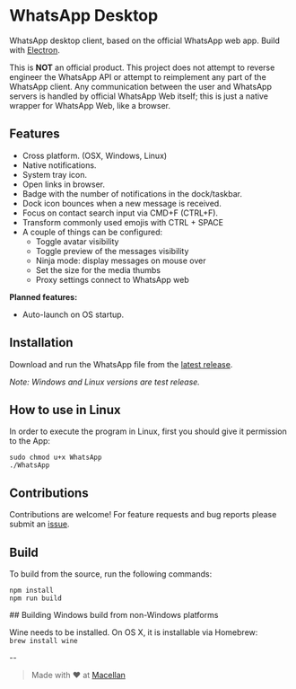 # WhatsApp Desktop

WhatsApp desktop client, based on the official WhatsApp web app. Build with [Electron](http://electron.atom.io/).  

This is **NOT** an official product. This project does not attempt to reverse engineer the WhatsApp API or attempt to reimplement any part of the WhatsApp client. Any communication between the user and WhatsApp servers is handled by official WhatsApp Web itself; this is just a native wrapper for WhatsApp Web, like a browser.

## Features

* Cross platform. (OSX, Windows, Linux)  
* Native notifications.  
* System tray icon.  
* Open links in browser.  
* Badge with the number of notifications in the dock/taskbar.  
* Dock icon bounces when a new message is received.  
* Focus on contact search input via CMD+F (CTRL+F).  
* Transform commonly used emojis with CTRL + SPACE
* A couple of things can be configured:  
  * Toggle avatar visibility  
  * Toggle preview of the messages visibility
  * Ninja mode: display messages on mouse over  
  * Set the size for the media thumbs  
  * Proxy settings connect to WhatsApp web  

**Planned features:**  

* Auto-launch on OS startup.  

## Installation

Download and run the WhatsApp file from the [latest release](https://github.com/bcalik/Whatsapp-Desktop/releases).  

*Note: Windows and Linux versions are test release.*

## How to use in Linux

In order to execute the program in Linux, first you should give it permission to the App:

`sudo chmod u+x WhatsApp`  
`./WhatsApp`  

## Contributions

Contributions are welcome! For feature requests and bug reports please submit an [issue](https://github.com/bcalik/Whatsapp-Desktop/issues).

## Build

To build from the source, run the following commands:  

`npm install`  
`npm run build`  

## Building Windows build from non-Windows platforms

Wine needs to be installed. On OS X, it is installable via Homebrew:  
`brew install wine`

--

> Made with :heart: at [Macellan](http://macellan.net)

